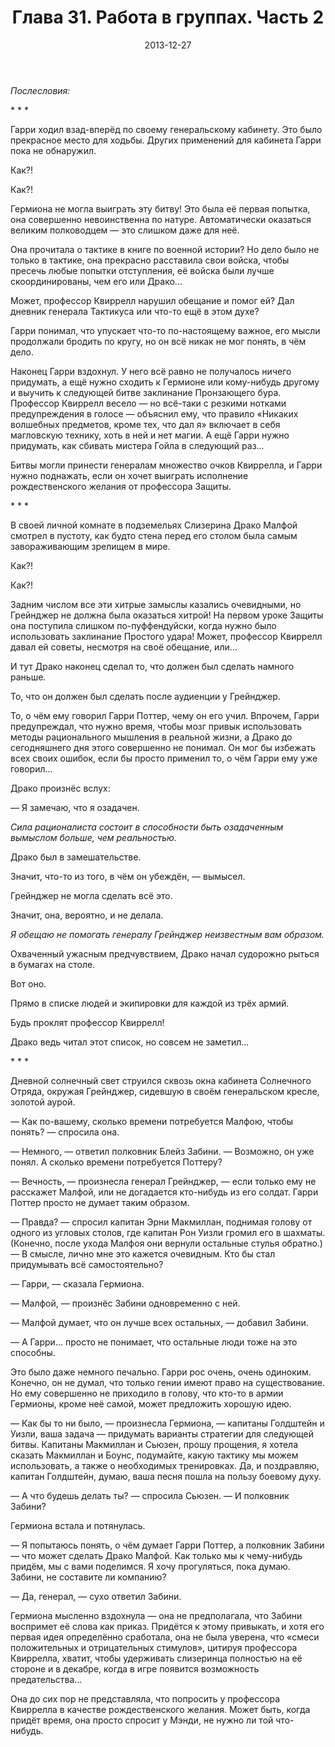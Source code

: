 ﻿---
title: "Глава 31. Работа в группах. Часть 2"
description: "Глава 31. Работа в группах. Часть 2"
categories: "глава"
layout: "chapters"
weight: "31"
date: "2013-12-27"
lastmod: "2019-11-02"
---

*Послесловия:*

\* \* \*

Гарри ходил взад-вперёд по своему генеральскому кабинету. Это было прекрасное место для ходьбы. Других применений для кабинета Гарри пока не обнаружил.

Как?!

Как?!

Гермиона не могла выиграть эту битву! Это была её первая попытка, она совершенно невоинственна по натуре. Автоматически оказаться великим полководцем — это слишком даже для неё.

Она прочитала о тактике в книге по военной истории? Но дело было не только в тактике, она прекрасно расставила свои войска, чтобы пресечь любые попытки отступления, её войска были лучше скоординированы, чем его или Драко...

Может, профессор Квиррелл нарушил обещание и помог ей? Дал дневник генерала Тактикуса или что-то ещё в этом духе?

Гарри понимал, что упускает что-то по-настоящему важное, его мысли продолжали бродить по кругу, но он всё никак не мог понять, в чём дело.

Наконец Гарри вздохнул. У него всё равно не получалось ничего придумать, а ещё нужно сходить к Гермионе или кому-нибудь другому и выучить к следующей битве заклинание Пронзающего бура. Профессор Квиррелл весело — но всё-таки с резкими нотками предупреждения в голосе — объяснил ему, что правило «Никаких волшебных предметов, кроме тех, что дал я» включает в себя магловскую технику, хоть в ней и нет магии. А ещё Гарри нужно придумать, как сбивать мистера Гойла в следующий раз...

Битвы могли принести генералам множество очков Квиррелла, и Гарри нужно поднажать, если он хочет выиграть исполнение рождественского желания от профессора Защиты.

\* \* \*

В своей личной комнате в подземельях Слизерина Драко Малфой смотрел в пустоту, как будто стена перед его столом была самым завораживающим зрелищем в мире.

Как?!

Как?!

Задним числом все эти хитрые замыслы казались очевидными, но Грейнджер не должна была оказаться хитрой! На первом уроке Защиты она поступила слишком по-пуффендуйски, когда нужно было использовать заклинание Простого удара! Может, профессор Квиррелл давал ей советы, несмотря на своё обещание, или...

И тут Драко наконец сделал то, что должен был сделать намного раньше.

То, что он должен был сделать после аудиенции у Грейнджер.

То, о чём ему говорил Гарри Поттер, чему он его учил. Впрочем, Гарри предупреждал, что нужно время, чтобы мозг привык использовать методы рационального мышления в реальной жизни, а Драко до сегодняшнего дня этого совершенно не понимал. Он мог бы избежать всех своих ошибок, если бы просто применил то, о чём Гарри ему уже говорил...

Драко произнёс вслух:

— Я замечаю, что я озадачен.

*Сила рационалиста состоит в способности быть озадаченным вымыслом больше, чем реальностью.*

Драко был в замешательстве.

Значит, что-то из того, в чём он убеждён, — вымысел.

Грейнджер не могла сделать всё это.

Значит, она, вероятно, и не делала.

*Я обещаю не помогать генералу Грейнджер неизвестным вам образом.*

Охваченный ужасным предчувствием, Драко начал судорожно рыться в бумагах на столе.

Вот оно.

Прямо в списке людей и экипировки для каждой из трёх армий.

Будь проклят профессор Квиррелл!

Драко ведь читал этот список, но совсем не заметил...

\* \* \*

Дневной солнечный свет струился сквозь окна кабинета Солнечного Отряда, окружая Грейнджер, сидевшую в своём генеральском кресле, золотой аурой.

— Как по-вашему, сколько времени потребуется Малфою, чтобы понять? — спросила она.

— Немного, — ответил полковник Блейз Забини. — Возможно, он уже понял. А сколько времени потребуется Поттеру?

— Вечность, — произнесла генерал Грейнджер, — если только ему не расскажет Малфой, или не догадается кто-нибудь из его солдат. Гарри Поттер просто не думает таким образом.

— Правда? — спросил капитан Эрни Макмиллан, поднимая голову от одного из угловых столов, где капитан Рон Уизли громил его в шахматы. (Конечно, после ухода Малфоя они вернули остальные стулья обратно.) — В смысле, лично мне это кажется очевидным. Кто бы стал придумывать всё самостоятельно?

— Гарри, — сказала Гермиона.

— Малфой, — произнёс Забини одновременно с ней.

— Малфой думает, что он лучше всех остальных, — добавил Забини.

— А Гарри… просто не понимает, что остальные люди тоже на это способны.

Это было даже немного печально. Гарри рос очень, очень одиноким. Конечно, он не думал, что только гении имеют право на существование. Но ему совершенно не приходило в голову, что кто-то в армии Гермионы, кроме неё самой, может предложить хорошую идею.

— Как бы то ни было, — произнесла Гермиона, — капитаны Голдштейн и Уизли, ваша задача — придумать варианты стратегии для следующей битвы. Капитаны Макмиллан и Сьюзен, прошу прощения, я хотела сказать Макмиллан и Боунс, подумайте, какую тактику мы можем использовать, а также о необходимых тренировках. Да, и поздравляю, капитан Голдштейн, думаю, ваша песня пошла на пользу боевому духу.

— А что будешь делать ты? — спросила Сьюзен. — И полковник Забини?

Гермиона встала и потянулась.

— Я попытаюсь понять, о чём думает Гарри Поттер, а полковник Забини — что может сделать Драко Малфой. Как только мы к чему-нибудь придём, мы с вами поделимся. Я хочу прогуляться, пока думаю. Забини, не составите ли компанию?

— Да, генерал, — сухо ответил Забини.

Гермиона мысленно вздохнула — она не предполагала, что Забини воспримет её слова как приказ. Придётся к этому привыкать, и хотя его первая идея определённо сработала, она не была уверена, что «смеси положительных и отрицательных стимулов», цитируя профессора Квиррелла, хватит, чтобы удерживать слизеринца полностью на её стороне и в декабре, когда в игре появится возможность предательства...

Она до сих пор не представляла, что попросить у профессора Квиррелла в качестве рождественского желания. Может быть, когда придёт время, она просто спросит у Мэнди, не нужно ли той что-нибудь.

